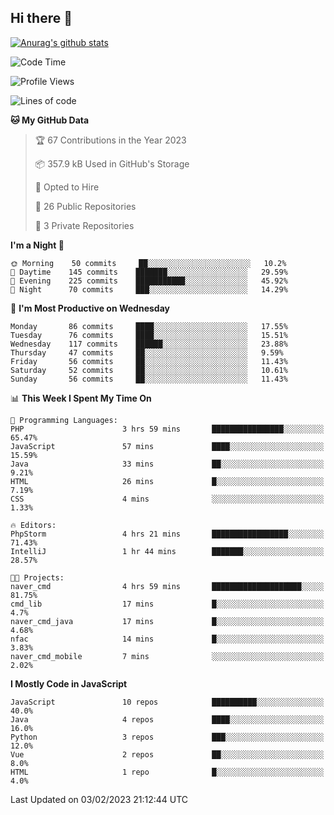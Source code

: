 ## Hi there 👋

[![Anurag's github stats](https://github-readme-stats.vercel.app/api?username=Songwonseok)](https://github.com/anuraghazra/github-readme-stats)



<!--START_SECTION:waka-->
![Code Time](http://img.shields.io/badge/Code%20Time-2%2C041%20hrs%202%20mins-blue)

![Profile Views](http://img.shields.io/badge/Profile%20Views-4-blue)

![Lines of code](https://img.shields.io/badge/From%20Hello%20World%20I%27ve%20Written-3%20Million%20lines%20of%20code-blue)

**🐱 My GitHub Data** 

> 🏆 67 Contributions in the Year 2023
 > 
> 📦 357.9 kB Used in GitHub's Storage 
 > 
> 💼 Opted to Hire
 > 
> 📜 26 Public Repositories 
 > 
> 🔑 3 Private Repositories  
 > 
**I'm a Night 🦉** 

```text
🌞 Morning    50 commits     ██░░░░░░░░░░░░░░░░░░░░░░░   10.2% 
🌆 Daytime    145 commits    ███████░░░░░░░░░░░░░░░░░░   29.59% 
🌃 Evening    225 commits    ███████████░░░░░░░░░░░░░░   45.92% 
🌙 Night      70 commits     ███░░░░░░░░░░░░░░░░░░░░░░   14.29%

```
📅 **I'm Most Productive on Wednesday** 

```text
Monday       86 commits     ████░░░░░░░░░░░░░░░░░░░░░   17.55% 
Tuesday      76 commits     ████░░░░░░░░░░░░░░░░░░░░░   15.51% 
Wednesday    117 commits    ██████░░░░░░░░░░░░░░░░░░░   23.88% 
Thursday     47 commits     ██░░░░░░░░░░░░░░░░░░░░░░░   9.59% 
Friday       56 commits     ██░░░░░░░░░░░░░░░░░░░░░░░   11.43% 
Saturday     52 commits     ██░░░░░░░░░░░░░░░░░░░░░░░   10.61% 
Sunday       56 commits     ██░░░░░░░░░░░░░░░░░░░░░░░   11.43%

```


📊 **This Week I Spent My Time On** 

```text
💬 Programming Languages: 
PHP                      3 hrs 59 mins       ████████████████░░░░░░░░░   65.47% 
JavaScript               57 mins             ████░░░░░░░░░░░░░░░░░░░░░   15.59% 
Java                     33 mins             ██░░░░░░░░░░░░░░░░░░░░░░░   9.21% 
HTML                     26 mins             █░░░░░░░░░░░░░░░░░░░░░░░░   7.19% 
CSS                      4 mins              ░░░░░░░░░░░░░░░░░░░░░░░░░   1.33%

🔥 Editors: 
PhpStorm                 4 hrs 21 mins       █████████████████░░░░░░░░   71.43% 
IntelliJ                 1 hr 44 mins        ███████░░░░░░░░░░░░░░░░░░   28.57%

🐱‍💻 Projects: 
naver_cmd                4 hrs 59 mins       ████████████████████░░░░░   81.75% 
cmd_lib                  17 mins             █░░░░░░░░░░░░░░░░░░░░░░░░   4.7% 
naver_cmd_java           17 mins             █░░░░░░░░░░░░░░░░░░░░░░░░   4.68% 
nfac                     14 mins             █░░░░░░░░░░░░░░░░░░░░░░░░   3.83% 
naver_cmd_mobile         7 mins              ░░░░░░░░░░░░░░░░░░░░░░░░░   2.02%

```

**I Mostly Code in JavaScript** 

```text
JavaScript               10 repos            ██████████░░░░░░░░░░░░░░░   40.0% 
Java                     4 repos             ████░░░░░░░░░░░░░░░░░░░░░   16.0% 
Python                   3 repos             ███░░░░░░░░░░░░░░░░░░░░░░   12.0% 
Vue                      2 repos             ██░░░░░░░░░░░░░░░░░░░░░░░   8.0% 
HTML                     1 repo              █░░░░░░░░░░░░░░░░░░░░░░░░   4.0%

```



 Last Updated on 03/02/2023 21:12:44 UTC
<!--END_SECTION:waka-->
